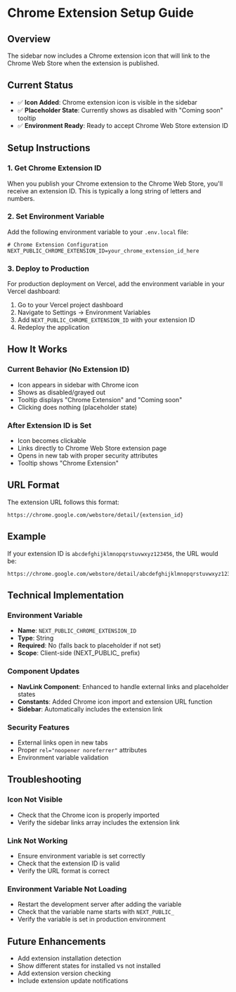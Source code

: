 # Chrome Extension Setup Guide

## Overview
The sidebar now includes a Chrome extension icon that will link to the Chrome Web Store when the extension is published.

## Current Status
- ✅ **Icon Added**: Chrome extension icon is visible in the sidebar
- ✅ **Placeholder State**: Currently shows as disabled with "Coming soon" tooltip
- ✅ **Environment Ready**: Ready to accept Chrome Web Store extension ID

## Setup Instructions

### 1. Get Chrome Extension ID
When you publish your Chrome extension to the Chrome Web Store, you'll receive an extension ID. This is typically a long string of letters and numbers.

### 2. Set Environment Variable
Add the following environment variable to your `.env.local` file:

```env
# Chrome Extension Configuration
NEXT_PUBLIC_CHROME_EXTENSION_ID=your_chrome_extension_id_here
```

### 3. Deploy to Production
For production deployment on Vercel, add the environment variable in your Vercel dashboard:

1. Go to your Vercel project dashboard
2. Navigate to Settings → Environment Variables
3. Add `NEXT_PUBLIC_CHROME_EXTENSION_ID` with your extension ID
4. Redeploy the application

## How It Works

### Current Behavior (No Extension ID)
- Icon appears in sidebar with Chrome icon
- Shows as disabled/grayed out
- Tooltip displays "Chrome Extension" and "Coming soon"
- Clicking does nothing (placeholder state)

### After Extension ID is Set
- Icon becomes clickable
- Links directly to Chrome Web Store extension page
- Opens in new tab with proper security attributes
- Tooltip shows "Chrome Extension"

## URL Format
The extension URL follows this format:
```
https://chrome.google.com/webstore/detail/{extension_id}
```

## Example
If your extension ID is `abcdefghijklmnopqrstuvwxyz123456`, the URL would be:
```
https://chrome.google.com/webstore/detail/abcdefghijklmnopqrstuvwxyz123456
```

## Technical Implementation

### Environment Variable
- **Name**: `NEXT_PUBLIC_CHROME_EXTENSION_ID`
- **Type**: String
- **Required**: No (falls back to placeholder if not set)
- **Scope**: Client-side (NEXT_PUBLIC_ prefix)

### Component Updates
- **NavLink Component**: Enhanced to handle external links and placeholder states
- **Constants**: Added Chrome icon import and extension URL function
- **Sidebar**: Automatically includes the extension link

### Security Features
- External links open in new tabs
- Proper `rel="noopener noreferrer"` attributes
- Environment variable validation

## Troubleshooting

### Icon Not Visible
- Check that the Chrome icon is properly imported
- Verify the sidebar links array includes the extension link

### Link Not Working
- Ensure environment variable is set correctly
- Check that the extension ID is valid
- Verify the URL format is correct

### Environment Variable Not Loading
- Restart the development server after adding the variable
- Check that the variable name starts with `NEXT_PUBLIC_`
- Verify the variable is set in production environment

## Future Enhancements
- Add extension installation detection
- Show different states for installed vs not installed
- Add extension version checking
- Include extension update notifications 